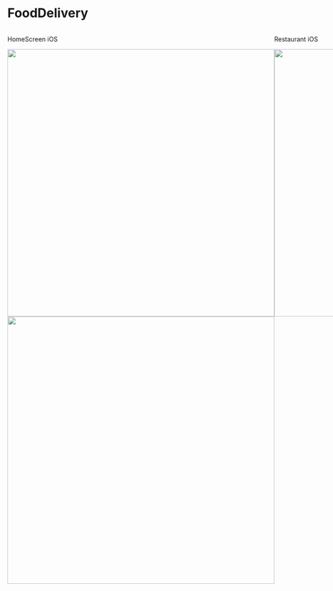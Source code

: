 # FoodDelivery

<div style="display: flex;">
  <div>
    <p>HomeScreen iOS</p>
    <img height="600" src="https://i.ibb.co/hDrxtxP/Screen-Shot-2021-01-29-at-1-19-34-PM.png">
    <img height="600" src="https://i.ibb.co/FHGNLDs/Screen-Shot-2021-01-29-at-1-19-47-PM.png">
  </div>
  
  <div>
    <p>Restaurant iOS</p>
    <img height="600" src="https://i.ibb.co/VWWcjR2/Screen-Shot-2021-01-29-at-1-19-56-PM.png">
  
  </div>
  <div>
    <p>Maps View iOS</p>
    <img height="600" src="https://i.ibb.co/TKmL1PV/Screen-Shot-2021-01-29-at-1-20-09-PM.png">
  
  </div>
</div>
